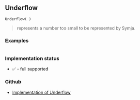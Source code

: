 ## Underflow
     
```
Underflow( )
```
> represents a number too small to be represented by Symja.
  
### Examples

``` 
```

### Implementation status

* &#x2705; - full supported

### Github

* [Implementation of Underflow](https://github.com/axkr/symja_android_library/blob/master/symja_android_library/matheclipse-core/src/main/java/org/matheclipse/core/builtin/Arithmetic.java#L2744) 
